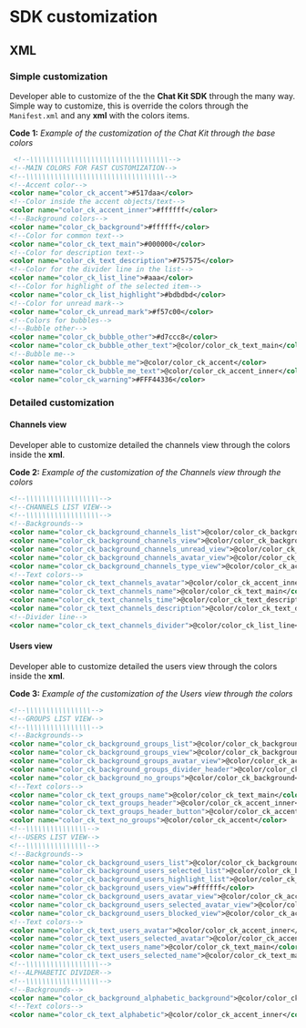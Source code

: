 # SDK customization

## XML

### Simple customization

Developer able to customize of the the **Chat Kit SDK** through the many way. Simple way to customize, this is override the colors through the ```Manifest.xml``` and any **xml** with the colors items.

**Code 1:** *Example of the customization of the Chat Kit through the base colors*

```xml
 <!--\\\\\\\\\\\\\\\\\\\\\\\\\\\\\\\\\\-->
<!--MAIN COLORS FOR FAST CUSTOMIZATION-->
<!--\\\\\\\\\\\\\\\\\\\\\\\\\\\\\\\\\\-->
<!--Accent color-->
<color name="color_ck_accent">#517daa</color>
<!--Color inside the accent objects/text-->
<color name="color_ck_accent_inner">#ffffff</color>
<!--Background colors-->
<color name="color_ck_background">#ffffff</color>
<!--Color for common text-->
<color name="color_ck_text_main">#000000</color>
<!--Color for description text-->
<color name="color_ck_text_description">#757575</color>
<!--Color for the divider line in the list-->
<color name="color_ck_list_line">#aaa</color>
<!--Color for highlight of the selected item-->
<color name="color_ck_list_highlight">#bdbdbd</color>
<!--Color for unread mark-->
<color name="color_ck_unread_mark">#f57c00</color>
<!--Colors for bubbles-->
<!--Bubble other-->
<color name="color_ck_bubble_other">#d7ccc8</color>
<color name="color_ck_bubble_other_text">@color/color_ck_text_main</color>
<!--Bubble me-->
<color name="color_ck_bubble_me">@color/color_ck_accent</color>
<color name="color_ck_bubble_me_text">@color/color_ck_accent_inner</color>
<color name="color_ck_warning">#FFF44336</color>
```

### Detailed customization

#### Channels view

Developer able to customize detailed the channels view through the colors inside the **xml**.

**Code 2:** *Example of the customization of the Channels view through the colors*

```xml
<!--\\\\\\\\\\\\\\\\\\-->
<!--CHANNELS LIST VIEW-->
<!--\\\\\\\\\\\\\\\\\\-->
<!--Backgrounds-->
<color name="color_ck_background_channels_list">@color/color_ck_background</color>
<color name="color_ck_background_channels_view">@color/color_ck_background</color>
<color name="color_ck_background_channels_unread_view">@color/color_ck_unread_mark</color>
<color name="color_ck_background_channels_avatar_view">@color/color_ck_accent</color>
<color name="color_ck_background_channels_type_view">@color/color_ck_accent</color>
<!--Text colors-->
<color name="color_ck_text_channels_avatar">@color/color_ck_accent_inner</color>
<color name="color_ck_text_channels_name">@color/color_ck_text_main</color>
<color name="color_ck_text_channels_time">@color/color_ck_text_description</color>
<color name="color_ck_text_channels_description">@color/color_ck_text_description</color>
<!--Divider line-->
<color name="color_ck_text_channels_divider">@color/color_ck_list_line</color>
```

#### Users view

Developer able to customize detailed the users view through the colors inside the **xml**.

**Code 3:** *Example of the customization of the Users view through the colors*

```xml
<!--\\\\\\\\\\\\\\\\-->
<!--GROUPS LIST VIEW-->
<!--\\\\\\\\\\\\\\\\-->
<!--Backgrounds-->
<color name="color_ck_background_groups_list">@color/color_ck_background</color>
<color name="color_ck_background_groups_view">@color/color_ck_background</color>
<color name="color_ck_background_groups_avatar_view">@color/color_ck_accent</color>
<color name="color_ck_background_groups_divider_header">@color/color_ck_accent</color>
<color name="color_ck_background_no_groups">@color/color_ck_background</color>
<!--Text colors-->
<color name="color_ck_text_groups_name">@color/color_ck_text_main</color>
<color name="color_ck_text_groups_header">@color/color_ck_accent_inner</color>
<color name="color_ck_text_groups_header_button">@color/color_ck_accent_inner</color>
<color name="color_ck_text_no_groups">@color/color_ck_accent</color>
<!--\\\\\\\\\\\\\\\-->
<!--USERS LIST VIEW-->
<!--\\\\\\\\\\\\\\\-->
<!--Backgrounds-->
<color name="color_ck_background_users_list">@color/color_ck_background</color>
<color name="color_ck_background_users_selected_list">@color/color_ck_background</color>
<color name="color_ck_background_users_highlight_list">@color/color_ck_list_highlight</color>
<color name="color_ck_background_users_view">#ffffff</color>
<color name="color_ck_background_users_avatar_view">@color/color_ck_accent</color>
<color name="color_ck_background_users_selected_avatar_view">@color/color_ck_accent</color>
<color name="color_ck_background_users_blocked_view">@color/color_ck_accent</color>
<!--Text colors-->
<color name="color_ck_text_users_avatar">@color/color_ck_accent_inner</color>
<color name="color_ck_text_users_selected_avatar">@color/color_ck_accent_inner</color>
<color name="color_ck_text_users_name">@color/color_ck_text_main</color>
<color name="color_ck_text_users_selected_name">@color/color_ck_text_main</color>
<!--\\\\\\\\\\\\\\\\\\-->
<!--ALPHABETIC DIVIDER-->
<!--\\\\\\\\\\\\\\\\\\-->
<!--Backgrounds-->
<color name="color_ck_background_alphabetic_background">@color/color_ck_accent</color>
<!--Text colors-->
<color name="color_ck_text_alphabetic">@color/color_ck_accent_inner</color>
```

